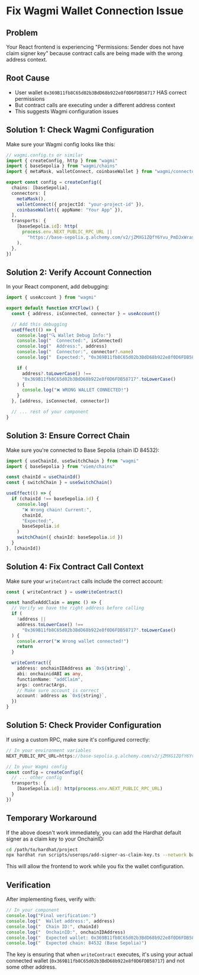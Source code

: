 # Fix Wagmi Wallet Connection Issue

## Problem

Your React frontend is experiencing "Permissions: Sender does not have claim signer key" because contract calls are being made with the wrong address context.

## Root Cause

- User wallet `0x369B11fb8C65d02b3BdD68b922e8f0D6FDB58717` HAS correct permissions
- But contract calls are executing under a different address context
- This suggests Wagmi configuration issues

## Solution 1: Check Wagmi Configuration

Make sure your Wagmi config looks like this:

```typescript
// wagmi.config.ts or similar
import { createConfig, http } from "wagmi"
import { baseSepolia } from "wagmi/chains"
import { metaMask, walletConnect, coinbaseWallet } from "wagmi/connectors"

export const config = createConfig({
  chains: [baseSepolia],
  connectors: [
    metaMask(),
    walletConnect({ projectId: "your-project-id" }),
    coinbaseWallet({ appName: "Your App" }),
  ],
  transports: {
    [baseSepolia.id]: http(
      process.env.NEXT_PUBLIC_RPC_URL ||
        "https://base-sepolia.g.alchemy.com/v2/jZMXG1ZQfY6Yvu_PmDJxWrasqdnym3Uy"
    ),
  },
})
```

## Solution 2: Verify Account Connection

In your React component, add debugging:

```typescript
import { useAccount } from "wagmi"

export default function KYCFlow() {
  const { address, isConnected, connector } = useAccount()

  // Add this debugging
  useEffect(() => {
    console.log("🔍 Wallet Debug Info:")
    console.log("  Connected:", isConnected)
    console.log("  Address:", address)
    console.log("  Connector:", connector?.name)
    console.log("  Expected:", "0x369B11fb8C65d02b3BdD68b922e8f0D6FDB58717")

    if (
      address?.toLowerCase() !==
      "0x369B11fb8C65d02b3BdD68b922e8f0D6FDB58717".toLowerCase()
    ) {
      console.log("❌ WRONG WALLET CONNECTED!")
    }
  }, [address, isConnected, connector])

  // ... rest of your component
}
```

## Solution 3: Ensure Correct Chain

Make sure you're connected to Base Sepolia (chain ID 84532):

```typescript
import { useChainId, useSwitchChain } from "wagmi"
import { baseSepolia } from "viem/chains"

const chainId = useChainId()
const { switchChain } = useSwitchChain()

useEffect(() => {
  if (chainId !== baseSepolia.id) {
    console.log(
      "❌ Wrong chain! Current:",
      chainId,
      "Expected:",
      baseSepolia.id
    )
    switchChain({ chainId: baseSepolia.id })
  }
}, [chainId])
```

## Solution 4: Fix Contract Call Context

Make sure your `writeContract` calls include the correct account:

```typescript
const { writeContract } = useWriteContract()

const handleAddClaim = async () => {
  // Verify we have the right address before calling
  if (
    !address ||
    address.toLowerCase() !==
      "0x369B11fb8C65d02b3BdD68b922e8f0D6FDB58717".toLowerCase()
  ) {
    console.error("❌ Wrong wallet connected!")
    return
  }

  writeContract({
    address: onchainIDAddress as `0x${string}`,
    abi: onchainidABI as any,
    functionName: "addClaim",
    args: contractArgs,
    // Make sure account is correct
    account: address as `0x${string}`,
  })
}
```

## Solution 5: Check Provider Configuration

If using a custom RPC, make sure it's configured correctly:

```typescript
// In your environment variables
NEXT_PUBLIC_RPC_URL=https://base-sepolia.g.alchemy.com/v2/jZMXG1ZQfY6Yvu_PmDJxWrasqdnym3Uy

// In your Wagmi config
const config = createConfig({
  // ... other config
  transports: {
    [baseSepolia.id]: http(process.env.NEXT_PUBLIC_RPC_URL)
  }
})
```

## Temporary Workaround

If the above doesn't work immediately, you can add the Hardhat default signer as a claim key to your OnchainID:

```bash
cd /path/to/hardhat/project
npx hardhat run scripts/userops/add-signer-as-claim-key.ts --network base-sepolia
```

This will allow the frontend to work while you fix the wallet configuration.

## Verification

After implementing fixes, verify with:

```typescript
// In your component
console.log("Final verification:")
console.log("  Wallet address:", address)
console.log("  Chain ID:", chainId)
console.log("  OnchainID:", onchainIDAddress)
console.log("  Expected wallet: 0x369B11fb8C65d02b3BdD68b922e8f0D6FDB58717")
console.log("  Expected chain: 84532 (Base Sepolia)")
```

The key is ensuring that when `writeContract` executes, it's using your actual connected wallet (`0x369B11fb8C65d02b3BdD68b922e8f0D6FDB58717`) and not some other address.
